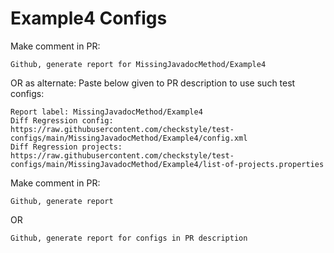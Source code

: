 # Example4 Configs
Make comment in PR:
```
Github, generate report for MissingJavadocMethod/Example4
```
OR as alternate:
Paste below given to PR description to use such test configs:
```
Report label: MissingJavadocMethod/Example4
Diff Regression config: https://raw.githubusercontent.com/checkstyle/test-configs/main/MissingJavadocMethod/Example4/config.xml
Diff Regression projects: https://raw.githubusercontent.com/checkstyle/test-configs/main/MissingJavadocMethod/Example4/list-of-projects.properties
```
Make comment in PR:
```
Github, generate report
```
OR
```
Github, generate report for configs in PR description
```
